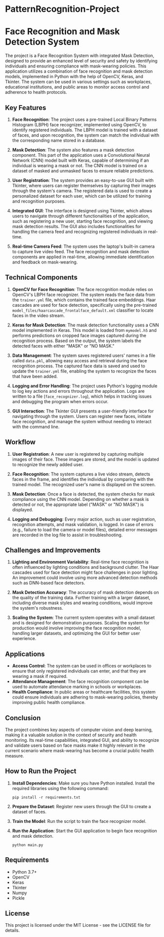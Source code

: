 # PatternRecognition-Project

# Face Recognition and Mask Detection System

The project is a Face Recognition System with integrated Mask Detection, designed to provide an enhanced level of security and safety by identifying individuals and ensuring compliance with mask-wearing policies. This application utilizes a combination of face recognition and mask detection models, implemented in Python with the help of OpenCV, Keras, and Tkinter. The system can be used in various settings such as workplaces, educational institutions, and public areas to monitor access control and adherence to health protocols.

## Key Features

1. **Face Recognition**: The project uses a pre-trained Local Binary Patterns Histogram (LBPH) face recognizer, implemented using OpenCV, to identify registered individuals. The LBPH model is trained with a dataset of faces, and upon recognition, the system can match the individual with the corresponding name stored in a database.

2. **Mask Detection**: The system also features a mask detection component. This part of the application uses a Convolutional Neural Network (CNN) model built with Keras, capable of determining if an individual is wearing a mask or not. The CNN model is trained on a dataset of masked and unmasked faces to ensure reliable predictions.

3. **User Registration**: The system provides an easy-to-use GUI built with Tkinter, where users can register themselves by capturing their images through the system's camera. The registered data is used to create a personalized dataset for each user, which can be utilized for training and recognition purposes.

4. **Integrated GUI**: The interface is designed using Tkinter, which allows users to navigate through different functionalities of the application, such as registering a new user, starting face recognition, and viewing mask detection results. The GUI also includes functionalities for handling the camera feed and recognizing registered individuals in real-time.

5. **Real-time Camera Feed**: The system uses the laptop's built-in camera to capture live video feed. The face recognition and mask detection components are applied in real-time, allowing immediate identification and feedback on mask-wearing.

## Technical Components

1. **OpenCV for Face Recognition**: The face recognition module relies on OpenCV's LBPH face recognizer. The system reads the face data from the `trainer.yml` file, which contains the trained face embeddings. Haar cascades are used for face detection, specifically using the pre-trained `model_files/haarcascade_frontalface_default.xml` classifier to locate faces in the video stream.

2. **Keras for Mask Detection**: The mask detection functionality uses a CNN model implemented in Keras. This model is loaded from `mymodel.h5` and performs predictions on cropped face images captured during the recognition process. Based on the output, the system labels the detected faces with either "MASK" or "NO MASK."

3. **Data Management**: The system saves registered users' names in a file called `data.pkl`, allowing easy access and retrieval during the face recognition process. The captured face data is saved and used to update the `trainer.yml` file, enabling the system to recognize the faces that have been added.

4. **Logging and Error Handling**: The project uses Python's logging module to log key actions and errors throughout the application. Logs are written to a file (`face_recognizer.log`), which helps in tracking issues and debugging the program when errors occur.

5. **GUI Interaction**: The Tkinter GUI presents a user-friendly interface for navigating through the system. Users can register new faces, initiate face recognition, and manage the system without needing to interact with the command line.

## Workflow

1. **User Registration**: A new user is registered by capturing multiple images of their face. These images are stored, and the model is updated to recognize the newly added user.

2. **Face Recognition**: The system captures a live video stream, detects faces in the frame, and identifies the individual by comparing with the trained model. The recognized user's name is displayed on the screen.

3. **Mask Detection**: Once a face is detected, the system checks for mask compliance using the CNN model. Depending on whether a mask is detected or not, the appropriate label ("MASK" or "NO MASK") is displayed.

4. **Logging and Debugging**: Every major action, such as user registration, recognition attempts, and mask validation, is logged. In case of errors (e.g., failure to load the camera or model files), detailed error messages are recorded in the log file to assist in troubleshooting.

## Challenges and Improvements

1. **Lighting and Environment Variability**: Real-time face recognition is often influenced by lighting conditions and background clutter. The Haar cascades used for face detection might face challenges in poor lighting. An improvement could involve using more advanced detection methods such as DNN-based face detectors.

2. **Mask Detection Accuracy**: The accuracy of mask detection depends on the quality of the training data. Further training with a larger dataset, including diverse mask styles and wearing conditions, would improve the system's robustness.

3. **Scaling the System**: The current system operates with a small dataset and is designed for demonstration purposes. Scaling the system for production would involve improving the face recognition model, handling larger datasets, and optimizing the GUI for better user experience.

## Applications

- **Access Control**: The system can be used in offices or workplaces to ensure that only registered individuals can enter, and that they are wearing a mask if required.
- **Attendance Management**: The face recognition component can be used to automate attendance marking in schools or workplaces.
- **Health Compliance**: In public areas or healthcare facilities, this system could ensure individuals are adhering to mask-wearing policies, thereby improving public health compliance.

## Conclusion

The project combines key aspects of computer vision and deep learning, making it a valuable solution in the context of security and health monitoring. Its real-time capabilities, integrated GUI, and ability to recognize and validate users based on face masks make it highly relevant in the current scenario where mask-wearing has become a crucial public health measure.

## How to Run the Project

1. **Install Dependencies**: Make sure you have Python installed. Install the required libraries using the following command:
   ```
   pip install -r requirements.txt
   ```

2. **Prepare the Dataset**: Register new users through the GUI to create a dataset of faces.

3. **Train the Model**: Run the script to train the face recognizer model.

4. **Run the Application**: Start the GUI application to begin face recognition and mask detection.
   ```
   python main.py
   ```

## Requirements

- Python 3.7+
- OpenCV
- Keras
- Tkinter
- Numpy
- Pickle

## License

This project is licensed under the MIT License - see the LICENSE file for details.

